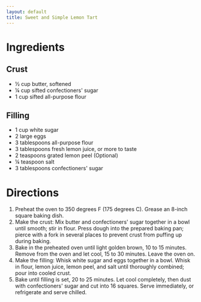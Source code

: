 ```yaml
---
layout: default
title: Sweet and Simple Lemon Tart
---
```

# Ingredients
## Crust
- ½ cup butter, softened
- ¼ cup sifted confectioners' sugar
- 1 cup sifted all-purpose flour

## Filling
- 1 cup white sugar
- 2 large eggs
- 3 tablespoons all-purpose flour
- 3 tablespoons fresh lemon juice, or more to taste
- 2 teaspoons grated lemon peel (Optional)
- ¼ teaspoon salt
- 3 tablespoons confectioners' sugar

# Directions
1. Preheat the oven to 350 degrees F (175 degrees C). Grease an 8-inch square baking dish.
2. Make the crust: Mix butter and confectioners' sugar together in a bowl until smooth; stir in flour. Press dough into the prepared baking pan; pierce with a fork in several places to prevent crust from puffing up during baking.
3. Bake in the preheated oven until light golden brown, 10 to 15 minutes. Remove from the oven and let cool, 15 to 30 minutes. Leave the oven on.
4. Make the filling: Whisk white sugar and eggs together in a bowl. Whisk in flour, lemon juice, lemon peel, and salt until thoroughly combined; pour into cooled crust.
5. Bake until filling is set, 20 to 25 minutes. Let cool completely, then dust with confectioners' sugar and cut into 16 squares. Serve immediately, or refrigerate and serve chilled.
